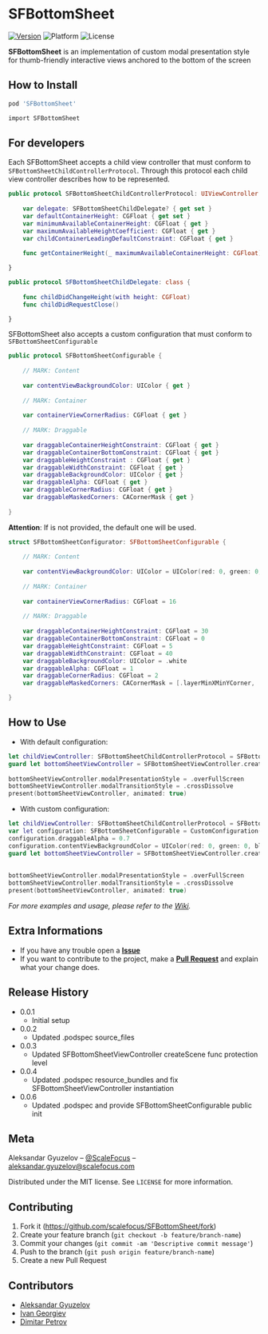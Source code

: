# SFBottomSheet

[![Version][version]](http://cocoapods.org/pods/SFBottomSheet/)
![Platform][platform]
![License](https://img.shields.io/cocoapods/l/TDBadgedCell.svg?style=flat-square)
<!-- [![Build Status][travis-image]][travis-url]
 -->

**SFBottomSheet** is an implementation of custom modal presentation style for thumb-friendly interactive views anchored to the bottom of the screen


## How to Install

```sh
pod 'SFBottomSheet'
```
```sh
import SFBottomSheet
```


## For developers

Each SFBottomSheet accepts a child view controller that must conform to ``SFBottomSheetChildControllerProtocol``. Through this protocol each child view controller describes how to be represented.

```swift
public protocol SFBottomSheetChildControllerProtocol: UIViewController {
    
    var delegate: SFBottomSheetChildDelegate? { get set }
    var defaultContainerHeight: CGFloat { get set }
    var minimumAvailableContainerHeight: CGFloat { get }
    var maximumAvailableHeightCoefficient: CGFloat { get }
    var childContainerLeadingDefaultConstraint: CGFloat { get }
    
    func getContainerHeight(_ maximumAvailableContainerHeight: CGFloat) -> CGFloat

}

public protocol SFBottomSheetChildDelegate: class {
    
    func childDidChangeHeight(with height: CGFloat)
    func childDidRequestClose()

}
```

SFBottomSheet also accepts a custom configuration that must conform to ``SFBottomSheetConfigurable``

```swift
public protocol SFBottomSheetConfigurable {
    
    // MARK: Content
    
    var contentViewBackgroundColor: UIColor { get }
    
    // MARK: Container
    
    var containerViewCornerRadius: CGFloat { get }
    
    // MARK: Draggable
    
    var draggableContainerHeightConstraint: CGFloat { get }
    var draggableContainerBottomConstraint: CGFloat { get }
    var draggableHeightConstraint : CGFloat { get }
    var draggableWidthConstraint: CGFloat { get }
    var draggableBackgroundColor: UIColor { get }
    var draggableAlpha: CGFloat { get }
    var draggableCornerRadius: CGFloat { get }
    var draggableMaskedCorners: CACornerMask { get }
    
}
```
**Attention**: If is not provided, the default one will be used.

```swift
struct SFBottomSheetConfigurator: SFBottomSheetConfigurable {
    
    // MARK: Content
    
    var contentViewBackgroundColor: UIColor = UIColor(red: 0, green: 0, blue: 0, alpha: 0.4)
    
    // MARK: Container
    
    var containerViewCornerRadius: CGFloat = 16
        
    // MARK: Draggable
    
    var draggableContainerHeightConstraint: CGFloat = 30
    var draggableContainerBottomConstraint: CGFloat = 0
    var draggableHeightConstraint: CGFloat = 5
    var draggableWidthConstraint: CGFloat = 40
    var draggableBackgroundColor: UIColor = .white
    var draggableAlpha: CGFloat = 1
    var draggableCornerRadius: CGFloat = 2
    var draggableMaskedCorners: CACornerMask = [.layerMinXMinYCorner, .layerMaxXMinYCorner, .layerMaxXMaxYCorner, .layerMinXMaxYCorner]

}
```


## How to Use

* With default configuration: 
```swift
let childViewController: SFBottomSheetChildControllerProtocol = SFBottomSheetChildViewController()
guard let bottomSheetViewController = SFBottomSheetViewController.createScene(child: childViewController,
                                                                        didFinishWithoutSelection: nil) else { return }
bottomSheetViewController.modalPresentationStyle = .overFullScreen
bottomSheetViewController.modalTransitionStyle = .crossDissolve
present(bottomSheetViewController, animated: true)
```

* With custom configuration:
```swift
let childViewController: SFBottomSheetChildControllerProtocol = SFBottomSheetChildViewController()
var let configuration: SFBottomSheetConfigurable = CustomConfiguration()
configuration.draggableAlpha = 0.7
configuration.contentViewBackgroundColor = UIColor(red: 0, green: 0, blue: 0, alpha: 0.8)
guard let bottomSheetViewController = SFBottomSheetViewController.createScene(child: childViewController,
                                                                        configuration: configuration,
                                                                        didFinishWithoutSelection: nil) else { return }
bottomSheetViewController.modalPresentationStyle = .overFullScreen
bottomSheetViewController.modalTransitionStyle = .crossDissolve
present(bottomSheetViewController, animated: true)
```

_For more examples and usage, please refer to the [Wiki][wiki]._


## Extra Informations

* If you have any trouble open a **[Issue](https://github.com/scalefocus/SFBottomSheet/issues)**
* If you want to contribute to the project, make a **[Pull Request](https://github.com/scalefocus/SFBottomSheet/pulls)** and explain what your change does.
## Release History

* 0.0.1
    * Initial setup
* 0.0.2
    * Updated .podspec source_files
* 0.0.3
    * Updated SFBottomSheetViewController createScene func protection level
* 0.0.4
    * Updated .podspec resource_bundles and fix SFBottomSheetViewController instantiation
* 0.0.6
    * Updated .podspec and provide SFBottomSheetConfigurable public init 

## Meta

Aleksandar Gyuzelov – [@ScaleFocus](https://github.com/scalefocus) – aleksandar.gyuzelov@scalefocus.com

Distributed under the MIT license. See ``LICENSE`` for more information.


## Contributing

1. Fork it (<https://github.com/scalefocus/SFBottomSheet/fork>)
2. Create your feature branch (`git checkout -b feature/branch-name`)
3. Commit your changes (`git commit -am 'Descriptive commit message'`)
4. Push to the branch (`git push origin feature/branch-name`)
5. Create a new Pull Request


## Contributors

* [Aleksandar Gyuzelov](aleksandar.gyuzelov@scalefocus.com)
* [Ivan Georgiev](ivan.georgiev@scalefocus.com)
* [Dimitar Petrov](dimitar.petrov@scalefocus.com)

<!-- Markdown link & img dfn's -->
[version]: https://img.shields.io/cocoapods/v/SFBottomSheet
[platform]: https://img.shields.io/cocoapods/p/SFBottomSheet?color=red
[license]: https://img.shields.io/cocoapods/l/SFBottomSheet?color=blue
[wiki]: https://github.com/scalefocus/SFBottomSheet/wiki
